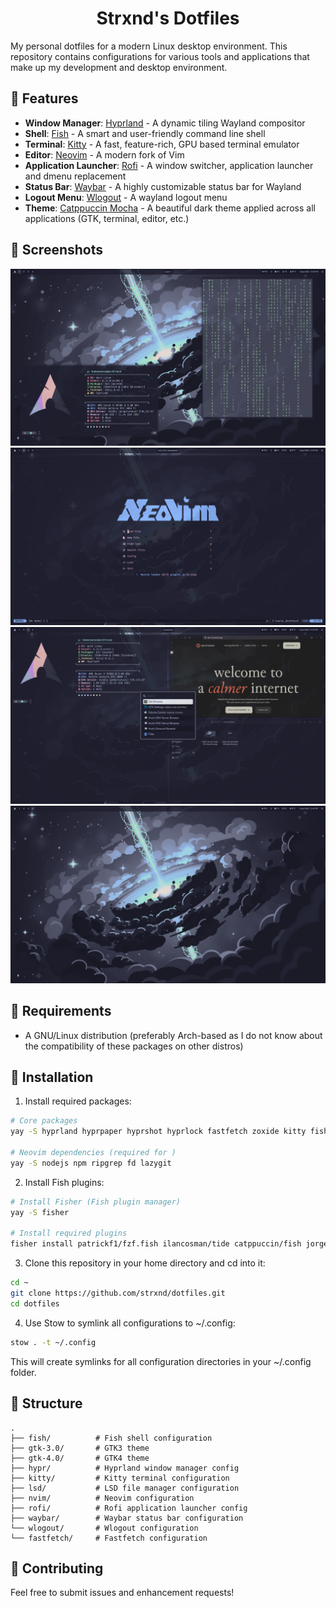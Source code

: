 <div align="center">
   <h1>Strxnd's Dotfiles</h1>
</div>

My personal dotfiles for a modern Linux desktop environment. This repository contains configurations for various tools and applications that make up my development and desktop environment.

##  Features

- **Window Manager**: [Hyprland](https://hyprland.org/) - A dynamic tiling Wayland compositor
- **Shell**: [Fish](https://fishshell.com/) - A smart and user-friendly command line shell
- **Terminal**: [Kitty](https://sw.kovidgoyal.net/kitty/) - A fast, feature-rich, GPU based terminal emulator
- **Editor**: [Neovim](https://neovim.io/) - A modern fork of Vim
- **Application Launcher**: [Rofi](https://github.com/davatorium/rofi) - A window switcher, application launcher and dmenu replacement
- **Status Bar**: [Waybar](https://github.com/Alexays/Waybar) - A highly customizable status bar for Wayland
- **Logout Menu**: [Wlogout](https://github.com/ArtsyMacaw/wlogout) - A wayland logout menu
- **Theme**: [Catppuccin Mocha](https://github.com/catppuccin/catppuccin) - A beautiful dark theme applied across all applications (GTK, terminal, editor, etc.)

## 󰹑 Screenshots

![screenshot](screenshots/1.png)
![screenshot](screenshots/2.png)
![screenshot](screenshots/3.png)
![screenshot](screenshots/4.png)

##  Requirements

- A GNU/Linux distribution (preferably Arch-based as I do not know about the compatibility of these packages on other distros)

## 󰏓 Installation

1. Install required packages:

```bash
# Core packages
yay -S hyprland hyprpaper hyprshot hyprlock fastfetch zoxide kitty fish rofi waybar wlogout lsd neovim stow nautilus nwg-look

# Neovim dependencies (required for )
yay -S nodejs npm ripgrep fd lazygit
```

2. Install Fish plugins:

```bash
# Install Fisher (Fish plugin manager)
yay -S fisher

# Install required plugins
fisher install patrickf1/fzf.fish ilancosman/tide catppuccin/fish jorgebucaran/autopair.fish
```

3. Clone this repository in your home directory and cd into it:

```bash
cd ~
git clone https://github.com/strxnd/dotfiles.git
cd dotfiles
```

4. Use Stow to symlink all configurations to ~/.config:

```bash
stow . -t ~/.config
```

This will create symlinks for all configuration directories in your ~/.config folder.

## 📁 Structure

```
.
├── fish/          # Fish shell configuration
├── gtk-3.0/       # GTK3 theme
├── gtk-4.0/       # GTK4 theme
├── hypr/          # Hyprland window manager config
├── kitty/         # Kitty terminal configuration
├── lsd/           # LSD file manager configuration
├── nvim/          # Neovim configuration
├── rofi/          # Rofi application launcher config
├── waybar/        # Waybar status bar configuration
└── wlogout/       # Wlogout configuration
└── fastfetch/     # Fastfetch configuration
```

## 🤝 Contributing

Feel free to submit issues and enhancement requests!
